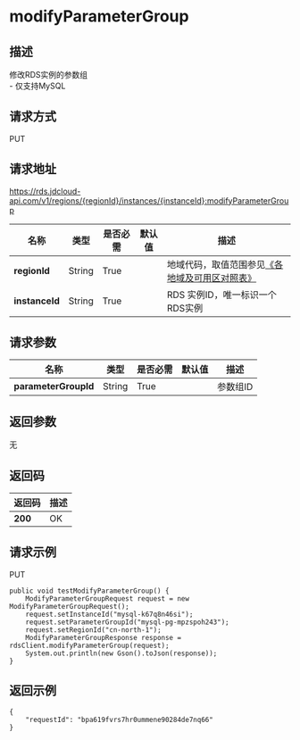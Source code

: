 # modifyParameterGroup


## 描述
修改RDS实例的参数组<br>- 仅支持MySQL

## 请求方式
PUT

## 请求地址
https://rds.jdcloud-api.com/v1/regions/{regionId}/instances/{instanceId}:modifyParameterGroup

|名称|类型|是否必需|默认值|描述|
|---|---|---|---|---|
|**regionId**|String|True| |地域代码，取值范围参见[《各地域及可用区对照表》](../Enum-Definitions/Regions-AZ.md)|
|**instanceId**|String|True| |RDS 实例ID，唯一标识一个RDS实例|

## 请求参数
|名称|类型|是否必需|默认值|描述|
|---|---|---|---|---|
|**parameterGroupId**|String|True| |参数组ID|


## 返回参数
无


## 返回码
|返回码|描述|
|---|---|
|**200**|OK|

## 请求示例
PUT
```
public void testModifyParameterGroup() {
    ModifyParameterGroupRequest request = new ModifyParameterGroupRequest();
    request.setInstanceId("mysql-k67q8n46si");
    request.setParameterGroupId("mysql-pg-mpzspoh243");
    request.setRegionId("cn-north-1");
    ModifyParameterGroupResponse response = rdsClient.modifyParameterGroup(request);
    System.out.println(new Gson().toJson(response));
}

```

## 返回示例
```
{
    "requestId": "bpa619fvrs7hr0ummene90284de7nq66"
}
```
